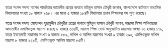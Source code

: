 স্বতন্ত্র সংসদ সদস্য নাসের শাহরিয়ার জাহেদীর প্রশ্নের জবাবে মহিবুল হাসান চৌধুরী জানান, বাংলাদেশে বর্তমানে মাধ্যমিক বিদ্যালয়ের সংখ্যা ১৮ হাজার ৯৬৮। এর মধ্যে ৫ হাজার ১৮৪টি বিদ্যালয়ে প্রধান শিক্ষকের পদ শূন্য রয়েছে।

স্বতন্ত্র সংসদ সদস্য মোহাম্মদ হুছামুদ্দীন চৌধুরীর প্রশ্নের জবাবে মুহিবুল হাসান চৌধুরী বলেন, মাদ্রাসা শিক্ষা অধিদপ্তরের আওতাধীন এমপিওভুক্ত মাদ্রাসা রয়েছে ৮ হাজার ৩১৪টি, মাদ্রাসা শিক্ষা বোর্ড অনুমোদিত মাদ্রাসার সংখ্যা ১৬ হাজার ১৭৯, স্বতন্ত্র ইবতেদায়ী মাদ্রাসার সংখ্যা ৬ হাজার ৮৮৯, দাখিল ও আলিম মাদ্রাসার সংখ্যা ৯ হাজার ২৯০, এমপিওভুক্ত দাখিল মাদ্রাসা ৮ হাজার ২২৯টি, এমপিওভুক্ত আলিম মাদ্রাসা ৮৫টি।
